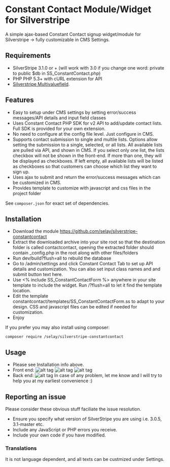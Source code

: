 Constant Contact Module/Widget for Silverstripe 
=================
A simple ajax-based Constant Contact signup widget/module for Silverstripe -> fully customizable in CMS Settings.  

## Requirements
* SilverStripe 3.1.0 or + (will work with 3.0 if you change one word: private to public $db in SS_ConstantContact.php)
* PHP PHP 5.3+ with cURL extension for API
* [Silverstripe Multivaluefield](https://github.com/silverstripe-australia/silverstripe-multivaluefield).

## Features
* Easy to setup under CMS settings by setting error/success messages/API details and input field classes
* Uses Constant Contact PHP SDK for v2 API to add/update contact lists. Full SDK is provided for your own extension.
* No need to configure at the config file level. Just configure in CMS.
* Supports contact submission to single and multile lists. Options allow setting the submission to a single, selected, or all lists. All available lists are pulled via API, and shown in CMS. If you select only one list, the lists checkbox will not be shown in the front-end. If more than one, they will be displayed as checkboxes. If left empty, all available lists will be listed as checkboxes so that customers can choose which list they want to sign up. 
* Uses ajax to submit and return the error/success messages which can be customized in CMS. 
* Provides template to customize with javascript and css files in the project folder 

See `composer.json` for exact set of dependencies.


## Installation
* Download the module https://github.com/selay/silverstripe-constantcontact 
* Extract the downloaded archive into your site root so that the destination folder is called contactcontact, opening the extracted folder should contain _config.php in the root along with other files/folders
* Run dev/build?flush=all to rebuild the database 
* Go to /admin/settings and click Constant Contact Tab to set up API details and customization. You can also set input class names and and submit button text here. 
* Use  <% include SS_ConstantContactForm %> anywhere in your site template to include the widget. Run /?flush=all to let it find the template location. 
* Edit the template constantcontact/templates/SS_ConstantContactForm.ss to adapt to your design. CSS and javascript files can be edited if needed for customization. 
* Enjoy
 
If you prefer you may also install using composer:
```
composer require /selay/silverstripe-constantcontact
```

## Usage
* Please see Installation info above. 
* Front end:
![alt tag](https://github.com/selay/silverstripe-constantcontact/blob/master/screenshots/front-end.png)
![alt tag](https://github.com/selay/silverstripe-constantcontact/blob/master/screenshots/front-end-progress.png)
![alt tag](https://github.com/selay/silverstripe-constantcontact/blob/master/screenshots/front-end-done.png)
* Back end: 
![alt tag](https://github.com/selay/silverstripe-constantcontact/blob/master/screenshots/back-end.png)
In case of any problem, let me know and I will try to help you at my earliest convenience :)

## Reporting an issue
Please consider these obvious stuff faciliate the issue resolution. 
* Ensure you specify what version of SilverStripe you are using i.e. 3.0.5, 3.1-master etc. 
* Include any JavaScript or PHP errors you receive.  
* Include your own code if you have modified.

### Translations

It is not language dependent, and all texts can be custmized under Settings.

